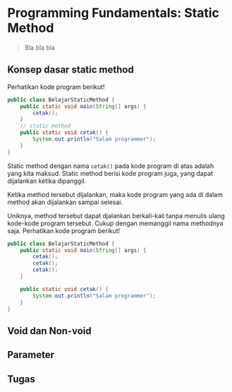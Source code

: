 # Programming Fundamentals: Static Method

> Bla bla bla 



## Konsep dasar static method

Perhatikan kode program berikut!

```java
public class BelajarStaticMethod {
    public static void main(String[] args) {
        cetak();
    }
	// static method
    public static void cetak() {
        System.out.println("Salam programmer");
    }
}
```

Static method dengan nama `cetak()` pada kode program di atas adalah yang kita maksud. Static method berisi kode program juga, yang dapat dijalankan ketika dipanggil.

Ketika method tersebut dijalankan, maka kode program yang ada di dalam method akan dijalankan sampai selesai.

Uniknya, method tersebut dapat djalankan berkali-kali tanpa menulis ulang kode-kode program tersebut. Cukup dengan memanggil nama methodnya saja. Perhatikan kode program berikut!

```java
public class BelajarStaticMethod {
    public static void main(String[] args) {
        cetak();
        cetak();
        cetak();
    }

    public static void cetak() {
        System.out.println("Salam programmer");
    }
}
```



## Void dan Non-void

## Parameter

## Tugas

